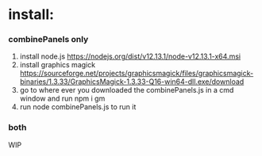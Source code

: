 # install:

### combinePanels only

1. install node.js https://nodejs.org/dist/v12.13.1/node-v12.13.1-x64.msi
2. install graphics magick https://sourceforge.net/projects/graphicsmagick/files/graphicsmagick-binaries/1.3.33/GraphicsMagick-1.3.33-Q16-win64-dll.exe/download
3. go to where ever you downloaded the combinePanels.js in a cmd window and run npm i gm
4. run node combinePanels.js to run it

### both

WIP
